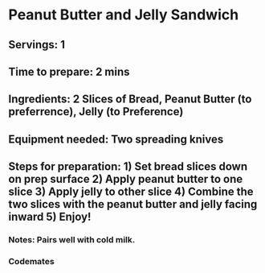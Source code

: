 # Peanut Butter and Jelly Sandwich

## Servings: 1

## Time to prepare: 2 mins

## Ingredients: 2 Slices of Bread, Peanut Butter (to preferrence), Jelly (to Preference)


## Equipment needed: Two spreading knives


## Steps for preparation: 1) Set bread slices down on prep surface 2) Apply peanut butter to one slice 3) Apply jelly to other slice 4) Combine the two slices with the peanut butter and jelly facing inward 5) Enjoy!



### Notes: Pairs well with cold milk. 



### Codemates #
